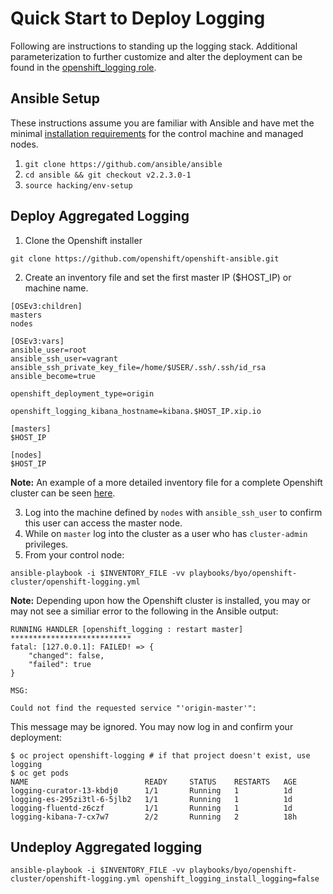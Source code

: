 # Quick Start to Deploy Logging

Following are instructions to standing up the logging stack.  Additional
parameterization to further customize and alter the deployment can be found
in the [openshift_logging role](https://github.com/openshift/openshift-ansible/tree/master/roles/openshift_logging).  

## Ansible Setup
These instructions assume you are familiar with Ansible and have met the minimal [installation requirements](http://docs.ansible.com/ansible/intro_installation.html) for the control machine and managed nodes.
1. `git clone https://github.com/ansible/ansible`
2. `cd ansible && git checkout v2.2.3.0-1`
3. `source hacking/env-setup`

## Deploy Aggregated Logging

1. Clone the Openshift installer
```
git clone https://github.com/openshift/openshift-ansible.git
```

2. Create an inventory file and set the first master IP ($HOST_IP) or machine name.

```
[OSEv3:children]
masters
nodes

[OSEv3:vars]
ansible_user=root
ansible_ssh_user=vagrant
ansible_ssh_private_key_file=/home/$USER/.ssh/.ssh/id_rsa
ansible_become=true

openshift_deployment_type=origin

openshift_logging_kibana_hostname=kibana.$HOST_IP.xip.io

[masters]
$HOST_IP

[nodes]
$HOST_IP
```
**Note:** An example of a more detailed inventory file for a complete Openshift cluster can be seen [here](https://github.com/openshift/openshift-ansible/blob/master/inventory/byo/hosts.origin.example).

3. Log into the machine defined by `nodes` with `ansible_ssh_user` to confirm this user can access the master node.
4. While on `master` log into the cluster as a user who has `cluster-admin` privileges.
3. From your control node:

```
ansible-playbook -i $INVENTORY_FILE -vv playbooks/byo/openshift-cluster/openshift-logging.yml
```
**Note:** Depending upon how the Openshift cluster is installed, you may or may not see a similiar error to the following in the Ansible output:
```
RUNNING HANDLER [openshift_logging : restart master] ***************************
fatal: [127.0.0.1]: FAILED! => {
    "changed": false,
    "failed": true
}

MSG:

Could not find the requested service "'origin-master'":

```

This message may be ignored.  You may now log in and confirm your deployment:

```
$ oc project openshift-logging # if that project doesn't exist, use logging
$ oc get pods
NAME                          READY     STATUS    RESTARTS   AGE
logging-curator-13-kbdj0      1/1       Running   1          1d
logging-es-295zi3tl-6-5jlb2   1/1       Running   1          1d
logging-fluentd-z6czf         1/1       Running   1          1d
logging-kibana-7-cx7w7        2/2       Running   2          18h
```

## Undeploy Aggregated logging
```
ansible-playbook -i $INVENTORY_FILE -vv playbooks/byo/openshift-cluster/openshift-logging.yml openshift_logging_install_logging=false
```
